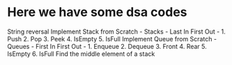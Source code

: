 # Here we have some dsa codes
String reversal
Implement Stack from Scratch - Stacks - Last In First Out - 1. Push 2. Pop 3. Peek 4. IsEmpty 5. IsFull
Implement Queue from Scratch - Queues - First In First Out - 1. Enqueue 2. Dequeue 3. Front 4. Rear 5. IsEmpty 6. IsFull
Find the middle element of a stack
